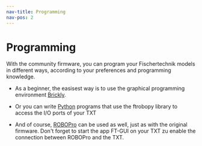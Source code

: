 ```yaml
---
nav-title: Programming
nav-pos: 2
---
```


# Programming

With the community firmware, you can program your Fischertechnik models in different ways, according to your preferences and programming knowledge.

* As a beginner, the easisest way is to use the graphical programming environment [Brickly](../../de/programming/brickly).

* Or you can write [Python](python) programs that use the ftrobopy library to access the I/O ports of your TXT

* And of course, [ROBOPro](../../de/programming/robopro.md) can be used as well, just as with the original firmware. Don't forget to start the app FT-GUI on your TXT zu enable the connection between ROBOPro and the TXT.
